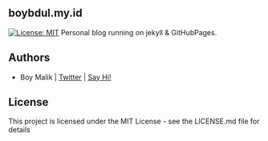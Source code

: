 ## boybdul.my.id
[![License: MIT](https://img.shields.io/badge/License-MIT-blue.svg)](https://opensource.org/licenses/MIT)
Personal blog running on jekyll & GitHubPages.

## Authors
* Boy Malik | [Twitter](https://twitter.com/boybdul) | [Say Hi!](mailto:mail@boybdul.my.id)

## License
This project is licensed under the MIT License - see the LICENSE.md file for details
